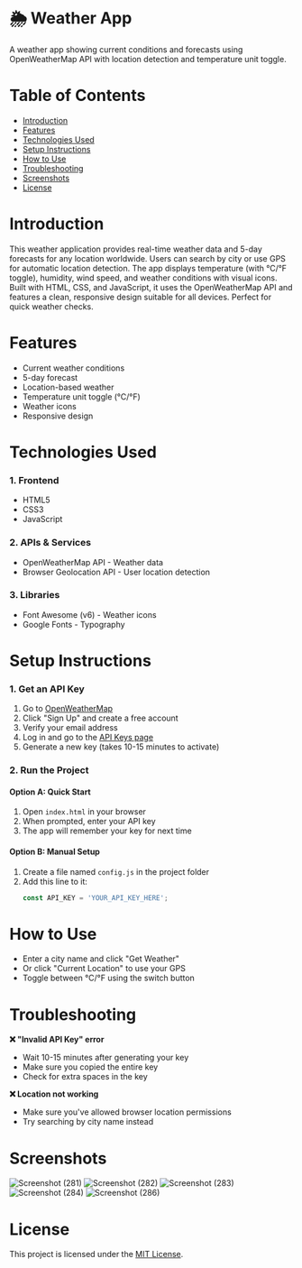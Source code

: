 # 🌦️ Weather App 

A weather app showing current conditions and forecasts using OpenWeatherMap API with location detection and temperature unit toggle.

# Table of Contents
- [Introduction](#introduction)
- [Features](#features)
- [Technologies Used](#technologies-used)
- [Setup Instructions](#setup-instructions)
- [How to Use](#how-to-use)
- [Troubleshooting](#troubleshooting)
- [Screenshots](#screenshots)
- [License](#license)

# Introduction 
This weather application provides real-time weather data and 5-day forecasts for any location worldwide. Users can search by city or use GPS for automatic location detection. The app displays temperature (with °C/°F toggle), humidity, wind speed, and weather conditions with visual icons. Built with HTML, CSS, and JavaScript, it uses the OpenWeatherMap API and features a clean, responsive design suitable for all devices. Perfect for quick weather checks.

# Features
- Current weather conditions
- 5-day forecast
- Location-based weather
- Temperature unit toggle (°C/°F)
- Weather icons
- Responsive design

# Technologies Used
### 1. Frontend   
- HTML5
- CSS3
- JavaScript

### 2. APIs & Services
- OpenWeatherMap API - Weather data
- Browser Geolocation API - User location detection

### 3. Libraries
- Font Awesome (v6) - Weather icons
- Google Fonts - Typography

# Setup Instructions

### 1. Get an API Key
1. Go to [OpenWeatherMap](https://openweathermap.org/)
2. Click "Sign Up" and create a free account
3. Verify your email address
4. Log in and go to the [API Keys page](https://home.openweathermap.org/api_keys)
5. Generate a new key (takes 10-15 minutes to activate)

### 2. Run the Project
#### Option A: Quick Start
1. Open `index.html` in your browser
2. When prompted, enter your API key
3. The app will remember your key for next time

#### Option B: Manual Setup
1. Create a file named `config.js` in the project folder
2. Add this line to it:
   ```javascript
   const API_KEY = 'YOUR_API_KEY_HERE';

# How to Use
- Enter a city name and click "Get Weather"
- Or click "Current Location" to use your GPS
- Toggle between °C/°F using the switch button

# Troubleshooting
**❌ "Invalid API Key" error**
- Wait 10-15 minutes after generating your key
- Make sure you copied the entire key
- Check for extra spaces in the key

**❌ Location not working**
- Make sure you've allowed browser location permissions
- Try searching by city name instead

# Screenshots

![Screenshot (281)](https://github.com/user-attachments/assets/a7c7b3ac-c82e-4b70-81ca-ead480e14923)
![Screenshot (282)](https://github.com/user-attachments/assets/1a40cb3b-f39f-4345-8197-adfbd9e582a1)
![Screenshot (283)](https://github.com/user-attachments/assets/a7e90875-f3bd-4a58-905a-8980440b47f9)
![Screenshot (284)](https://github.com/user-attachments/assets/87cc40c6-411d-4984-9572-e76bced82177)
![Screenshot (286)](https://github.com/user-attachments/assets/ef11b618-5039-4203-98f4-6653b9318907)

# License

This project is licensed under the [MIT License](opensource.org/licenses/MIT).





